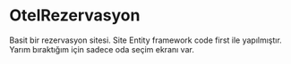 # OtelRezervasyon
Basit bir rezervasyon sitesi. 
Site Entity framework code first ile yapılmıştır. 
Yarım bıraktığım için sadece oda seçim ekranı var.
